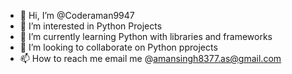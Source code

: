 - 👋 Hi, I’m @Coderaman9947
- 👀 I’m interested in Python Projects
- 🌱 I’m currently learning Python with libraries and frameworks
- 💞️ I’m looking to collaborate on Python pprojects
- 📫 How to reach me email me @amansingh8377.as@gmail.com

<!---
Coderaman9947/Coderaman9947 is a ✨ special ✨ repository because its `README.md` (this file) appears on your GitHub profile.
You can click the Preview link to take a look at your changes.
--->
